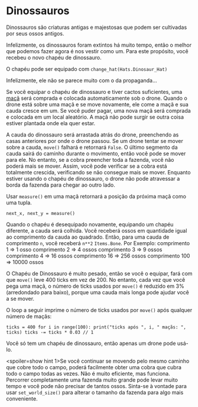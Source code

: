 # Dinossauros
Dinossauros são criaturas antigas e majestosas que podem ser cultivadas por seus ossos antigos.

Infelizmente, os dinossauros foram extintos há muito tempo, então o melhor que podemos fazer agora é nos vestir como um.
Para este propósito, você recebeu o novo chapéu de dinossauro.

O chapéu pode ser equipado com
`change_hat(Hats.Dinosaur_Hat)`

Infelizmente, ele não se parece muito com o da propaganda...

Se você equipar o chapéu de dinossauro e tiver cactos suficientes, uma [maçã](objects/apple) será comprada e colocada automaticamente sob o drone.
Quando o drone está sobre uma maçã e se move novamente, ele come a maçã e sua cauda cresce em um. Se você puder pagar, uma nova maçã será comprada e colocada em um local aleatório.
A maçã não pode surgir se outra coisa estiver plantada onde ela quer estar.

A cauda do dinossauro será arrastada atrás do drone, preenchendo as casas anteriores por onde o drone passou. Se um drone tentar se mover sobre a cauda, `move()` falhará e retornará `False`. 
O último segmento da cauda sairá do caminho durante o movimento, então você pode se mover para ele. No entanto, se a cobra preencher toda a fazenda, você não poderá mais se mover. Assim, você pode verificar se a cobra está totalmente crescida, verificando se não consegue mais se mover.
Enquanto estiver usando o chapéu de dinossauro, o drone não pode atravessar a borda da fazenda para chegar ao outro lado.

Usar `measure()` em uma maçã retornará a posição da próxima maçã como uma tupla.

`next_x, next_y = measure()`

Quando o chapéu é desequipado novamente, equipando um chapéu diferente, a cauda será colhida.
Você receberá ossos em quantidade igual ao comprimento da cauda ao quadrado. Então, para uma cauda de comprimento `n`, você receberá `n**2` `Items.Bone`. 
Por Exemplo:
comprimento 1 => 1 osso
comprimento 2 => 4 ossos
comprimento 3 => 9 ossos
comprimento 4 => 16 ossos
comprimento 16 => 256 ossos
comprimento 100 => 10000 ossos

O Chapéu de Dinossauro é muito pesado, então se você o equipar, fará com que `move()` leve 400 ticks em vez de 200. No entanto, cada vez que você pega uma maçã, o número de ticks usados por `move()` é reduzido em 3% (arredondado para baixo), porque uma cauda mais longa pode ajudar você a se mover.

O loop a seguir imprime o número de ticks usados por `move()` após qualquer número de maçãs:

`ticks = 400
for i in range(100):
    print("ticks após ", i, " maçãs: ", ticks)
    ticks -= ticks * 0.03 // 1`

Você só tem um chapéu de dinossauro, então apenas um drone pode usá-lo.

<spoiler=show hint 1>Se você continuar se movendo pelo mesmo caminho que cobre todo o campo, poderá facilmente obter uma cobra que cubra todo o campo todas as vezes. Não é muito eficiente, mas funciona.
Percorrer completamente uma fazenda muito grande pode levar muito tempo e você pode não precisar de tantos ossos. Sinta-se à vontade para usar `set_world_size()` para alterar o tamanho da fazenda para algo mais conveniente.</spoiler>